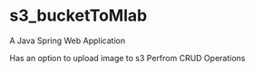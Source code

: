 # s3_bucketToMlab

A Java Spring Web Application

Has an option to upload image to s3
Perfrom CRUD Operations
